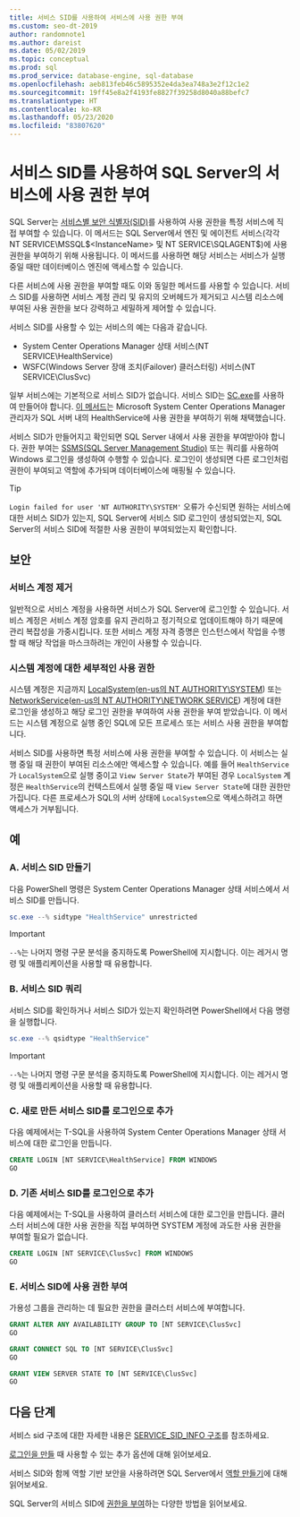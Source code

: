 ```yaml
---
title: 서비스 SID를 사용하여 서비스에 사용 권한 부여
ms.custom: seo-dt-2019
author: randomnote1
ms.author: dareist
ms.date: 05/02/2019
ms.topic: conceptual
ms.prod: sql
ms.prod_service: database-engine, sql-database
ms.openlocfilehash: aeb813feb46c5895352e4da3ea748a3e2f12c1e2
ms.sourcegitcommit: 19ff45e8a2f4193fe8827f39258d8040a88befc7
ms.translationtype: HT
ms.contentlocale: ko-KR
ms.lasthandoff: 05/23/2020
ms.locfileid: "83807620"
---
```

# <a name="using-service-sids-to-grant-permissions-to-services-in-sql-server"></a>서비스 SID를 사용하여 SQL Server의 서비스에 사용 권한 부여

SQL Server는 [서비스별 보안 식별자(SID)](https://support.microsoft.com/help/2620201/sql-server-uses-a-service-sid-to-provide-service-isolation)를 사용하여 사용 권한을 특정 서비스에 직접 부여할 수 있습니다. 이 메서드는 SQL Server에서 엔진 및 에이전트 서비스(각각 NT SERVICE\MSSQL$<InstanceName> 및 NT SERVICE\SQLAGENT$<InstanceName>)에 사용 권한을 부여하기 위해 사용됩니다. 이 메서드를 사용하면 해당 서비스는 서비스가 실행 중일 때만 데이터베이스 엔진에 액세스할 수 있습니다.

다른 서비스에 사용 권한을 부여할 때도 이와 동일한 메서드를 사용할 수 있습니다. 서비스 SID를 사용하면 서비스 계정 관리 및 유지의 오버헤드가 제거되고 시스템 리소스에 부여된 사용 권한을 보다 강력하고 세밀하게 제어할 수 있습니다.

서비스 SID를 사용할 수 있는 서비스의 예는 다음과 같습니다.

- System Center Operations Manager 상태 서비스(NT SERVICE\HealthService)
- WSFC(Windows Server 장애 조치(Failover) 클러스터링) 서비스(NT SERVICE\ClusSvc)

일부 서비스에는 기본적으로 서비스 SID가 없습니다. 서비스 SID는 [SC.exe](/windows/desktop/services/configuring-a-service-using-sc)를 사용하여 만들어야 합니다. [이 메서드](https://kevinholman.com/2016/08/25/sql-mp-run-as-accounts-no-longer-required/)는 Microsoft System Center Operations Manager 관리자가 SQL 서버 내의 HealthService에 사용 권한을 부여하기 위해 채택했습니다.

서비스 SID가 만들어지고 확인되면 SQL Server 내에서 사용 권한을 부여받아야 합니다. 권한 부여는 [SSMS(SQL Server Management Studio)](/sql/ssms/download-sql-server-management-studio-ssms) 또는 쿼리를 사용하여 Windows 로그인을 생성하여 수행할 수 있습니다. 로그인이 생성되면 다른 로그인처럼 권한이 부여되고 역할에 추가되며 데이터베이스에 매핑될 수 있습니다.

> [!TIP]
> `Login failed for user 'NT AUTHORITY\SYSTEM'` 오류가 수신되면 원하는 서비스에 대한 서비스 SID가 있는지, SQL Server에 서비스 SID 로그인이 생성되었는지, SQL Server의 서비스 SID에 적절한 사용 권한이 부여되었는지 확인합니다.

## <a name="security"></a>보안

### <a name="eliminate-service-accounts"></a>서비스 계정 제거

일반적으로 서비스 계정을 사용하면 서비스가 SQL Server에 로그인할 수 있습니다. 서비스 계정은 서비스 계정 암호를 유지 관리하고 정기적으로 업데이트해야 하기 때문에 관리 복잡성을 가중시킵니다. 또한 서비스 계정 자격 증명은 인스턴스에서 작업을 수행할 때 해당 작업을 마스크하려는 개인이 사용할 수 있습니다.

### <a name="granular-permissions-to-system-accounts"></a>시스템 계정에 대한 세부적인 사용 권한

시스템 계정은 지금까지 [LocalSystem](https://msdn.microsoft.com/library/windows/desktop/ms684190)([en-us의 NT AUTHORITY\SYSTEM](/sql/database-engine/configure-windows/configure-windows-service-accounts-and-permissions#Localized_service_names)) 또는 [NetworkService](/windows/desktop/Services/networkservice-account)([en-us의 NT AUTHORITY\NETWORK SERVICE](/sql/database-engine/configure-windows/configure-windows-service-accounts-and-permissions?#Localized_service_names)) 계정에 대한 로그인을 생성하고 해당 로그인 권한을 부여하여 사용 권한을 부여 받았습니다. 이 메서드는 시스템 계정으로 실행 중인 SQL에 모든 프로세스 또는 서비스 사용 권한을 부여합니다.

서비스 SID를 사용하면 특정 서비스에 사용 권한을 부여할 수 있습니다. 이 서비스는 실행 중일 때 권한이 부여된 리소스에만 액세스할 수 있습니다. 예를 들어 `HealthService`가 `LocalSystem`으로 실행 중이고 `View Server State`가 부여된 경우 `LocalSystem` 계정은 `HealthService`의 컨텍스트에서 실행 중일 때 `View Server State`에 대한 권한만 가집니다. 다른 프로세스가 SQL의 서버 상태에 `LocalSystem`으로 액세스하려고 하면 액세스가 거부됩니다.

## <a name="examples"></a>예

### <a name="a-create-a-service-sid"></a>A. 서비스 SID 만들기

다음 PowerShell 명령은 System Center Operations Manager 상태 서비스에서 서비스 SID를 만듭니다.

```PowerShell
sc.exe --% sidtype "HealthService" unrestricted
```

> [!IMPORTANT]
> `--%`는 나머지 명령 구문 분석을 중지하도록 PowerShell에 지시합니다. 이는 레거시 명령 및 애플리케이션을 사용할 때 유용합니다.

### <a name="b-query-a-service-sid"></a>B. 서비스 SID 쿼리

서비스 SID를 확인하거나 서비스 SID가 있는지 확인하려면 PowerShell에서 다음 명령을 실행합니다.

```PowerShell
sc.exe --% qsidtype "HealthService"
```

> [!IMPORTANT]
> `--%`는 나머지 명령 구문 분석을 중지하도록 PowerShell에 지시합니다. 이는 레거시 명령 및 애플리케이션을 사용할 때 유용합니다.

### <a name="c-add-a-newly-created-service-sid-as-a-login"></a>C. 새로 만든 서비스 SID를 로그인으로 추가

다음 예제에서는 T-SQL을 사용하여 System Center Operations Manager 상태 서비스에 대한 로그인을 만듭니다.

```SQL
CREATE LOGIN [NT SERVICE\HealthService] FROM WINDOWS
GO
```

### <a name="d-add-an-existing-service-sid-as-a-login"></a>D. 기존 서비스 SID를 로그인으로 추가

다음 예제에서는 T-SQL을 사용하여 클러스터 서비스에 대한 로그인을 만듭니다. 클러스터 서비스에 대한 사용 권한을 직접 부여하면 SYSTEM 계정에 과도한 사용 권한을 부여할 필요가 없습니다.

```SQL
CREATE LOGIN [NT SERVICE\ClusSvc] FROM WINDOWS
GO
```

### <a name="e-grant-permissions-to-a-service-sid"></a>E. 서비스 SID에 사용 권한 부여

가용성 그룹을 관리하는 데 필요한 권한을 클러스터 서비스에 부여합니다.

```SQL
GRANT ALTER ANY AVAILABILITY GROUP TO [NT SERVICE\ClusSvc]
GO

GRANT CONNECT SQL TO [NT SERVICE\ClusSvc]
GO

GRANT VIEW SERVER STATE TO [NT SERVICE\ClusSvc]
GO
```

## <a name="next-steps"></a>다음 단계

서비스 sid 구조에 대한 자세한 내용은 [SERVICE_SID_INFO 구조](/windows/win32/api/winsvc/ns-winsvc-service_sid_info)를 참조하세요.

[로그인을 만들](/sql/t-sql/statements/create-login-transact-sql) 때 사용할 수 있는 추가 옵션에 대해 읽어보세요.

서비스 SID와 함께 역할 기반 보안을 사용하려면 SQL Server에서 [역할 만들기](/sql/t-sql/statements/create-role-transact-sql)에 대해 읽어보세요.

SQL Server의 서비스 SID에 [권한을 부여](/sql/t-sql/statements/grant-transact-sql)하는 다양한 방법을 읽어보세요.

